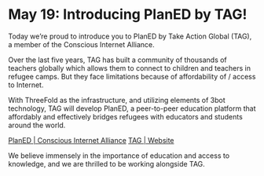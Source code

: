 # May 19: Introducing PlanED by TAG!

Today we’re proud to introduce you to PlanED by Take Action Global (TAG), a member of the Conscious Internet Alliance.

Over the last five years, TAG has built a community of thousands of teachers globally which allows them to connect to children and teachers in refugee camps. But they face limitations because of affordability of / access to Internet.

With ThreeFold as the infrastructure, and utilizing elements of 3bot technology, TAG will develop PlanED, a peer-to-peer education platform that affordably and effectively bridges refugees with educators and students around the world.

[PlanED | Conscious Internet Alliance](https://www.consciousinternet.org/#/projects/planed)
[TAG | Website](http://takeactionglobal.org/)

We believe immensely in the importance of education and access to knowledge, and we are thrilled to be working alongside TAG.
